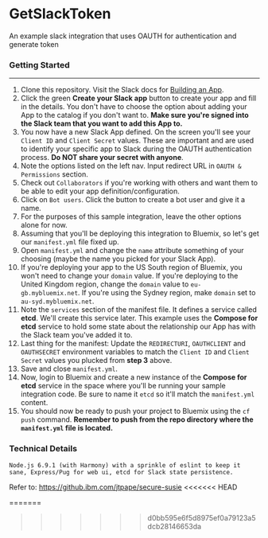 # GetSlackToken
An example slack integration that uses OAUTH for authentication and generate token

### Getting Started
---
1. Clone this repository.
Visit the Slack docs for [Building an App](https://api.slack.com/slack-apps).
2. Click the green __Create your Slack app__ button to create your app and fill in the details. You don't have to choose the option about adding your App to the catalog if you don't want to. __Make sure you're signed into the Slack team that you want to add this App to.__
3. You now have a new Slack App defined. On the screen you'll see your `Client ID` and `Client Secret` values. These are important and are used to identify your specific app to Slack during the OAUTH authentication process. __Do NOT share your secret with anyone__.
4. Note the options listed on the left nav. Input redirect URL in `OAUTH & Permissions` section.
5. Check out `Collaborators` if you're working with others and want them to be able to edit your app definition/configuration.
6. Click on `Bot users`. Click the button to create a bot user and give it a name.
7. For the purposes of this sample integration, leave the other options alone for now.
8. Assuming that you'll be deploying this integration to Bluemix, so let's get our `manifest.yml` file fixed up.
9. Open `manifest.yml` and change the `name` attribute something of your choosing (maybe the name you picked for your Slack App).
10. If you're deploying your app to the US South region of Bluemix, you won't need to change your `domain` value. If you're deploying to the United Kingdom region, change the `domain` value to `eu-gb.mybluemix.net`. If you're using the Sydney region, make `domain` set to `au-syd.mybluemix.net`.
11. Note the `services` section of the manifest file. It defines a service called __etcd__. We'll create this service later. This example uses the __Compose for etcd__ service to hold some state about the relationship our App has with the Slack team you've added it to. 
12. Last thing for the manifest: Update the `REDIRECTURI`, `OAUTHCLIENT` and `OAUTHSECRET` environment variables to match the `Client ID` and `Client Secret` values you plucked from __step 3__ above. 
13. Save and close `manifest.yml`.
14. Now, login to Bluemix and create a new instance of the __Compose for etcd__ service in the space where you'll be running your sample integration code. Be sure to name it `etcd` so it'll match the `manifest.yml` content.
15. You should now be ready to push your project to Bluemix using the `cf push` command. __Remember to push from the repo directory where the `manifest.yml` file is located.__

### Technical Details

```
Node.js 6.9.1 (with Harmony) with a sprinkle of eslint to keep it sane, Express/Pug for web ui, etcd for Slack state persistence.
```

Refer to: https://github.ibm.com/jtpape/secure-susie
<<<<<<< HEAD

=======
>>>>>>> d0bb595e6f5d8975ef0a79123a5dcb28146653da
